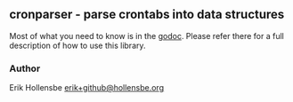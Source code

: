 ## cronparser - parse crontabs into data structures

Most of what you need to know is in the
[godoc](http://godoc.org/github.com/erikh/cronparser). Please refer there for a
full description of how to use this library.

### Author

Erik Hollensbe <erik+github@hollensbe.org>
